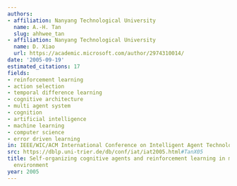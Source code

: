 ```yaml
---
authors:
- affiliation: Nanyang Technological University
  name: A.-H. Tan
  slug: ahhwee_tan
- affiliation: Nanyang Technological University
  name: D. Xiao
  url: https://academic.microsoft.com/author/2974310014/
date: '2005-09-19'
estimated_citations: 17
fields:
- reinforcement learning
- action selection
- temporal difference learning
- cognitive architecture
- multi agent system
- cognition
- artificial intelligence
- machine learning
- computer science
- error driven learning
in: IEEE/WIC/ACM International Conference on Intelligent Agent Technology
src: https://dblp.uni-trier.de/db/conf/iat/iat2005.html#TanX05
title: Self-organizing cognitive agents and reinforcement learning in multi-agent
  environment
year: 2005
---
```

